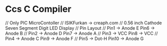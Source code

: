 # Ccs C Compiler
// Only PIC MicroContoller
// ISIKFurkan ->  creaph.com
// 0.56 inch Cathode Seven Segment Digit LED Display
// Pin Layout 
// Pin1  -> Anode E        Pin6  -> Anode B
// Pin2  -> Anode D        Pin7  -> Anode A
// Pin3  -> VCC            Pin8  -> VCC
// Pin4  -> Anode C        Pin9  -> Anode F
// Pin5  -> Dot-H          Pin10 -> Anode G
